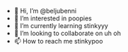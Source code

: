 - 👋 Hi, I’m @beljubenni
- 👀 I’m interested in poopies
- 🌱 I’m currently learning stinkyyy
- 💞️ I’m looking to collaborate on uh oh
- 📫 How to reach me stinkypoo

<!---
beljubenni/beljubenni is a ✨ special ✨ repository because its `README.md` (this file) appears on your GitHub profile.
You can click the Preview link to take a look at your changes.
--->
